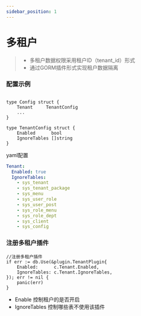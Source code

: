 ```yaml
---
sidebar_position: 1
---
```


# 多租户
> + 多租户数据权限采用租户ID（tenant_id）形式
> + 通过GORM插件形式实现租户数据隔离

### 配置示例
```golang

type Config struct {
	Tenant     TenantConfig
	...
}

type TenantConfig struct {
	Enabled      bool
	IgnoreTables []string
}
```

yaml配置
```yaml
Tenant:
  Enabled: true
  IgnoreTables:
    - sys_tenant
    - sys_tenant_package
    - sys_menu
    - sys_user_role
    - sys_user_post
    - sys_role_menu
    - sys_role_dept
    - sys_client
    - sys_config
```

### 注册多租户插件
```golang
//注册多租户插件
if err := db.Use(&plugin.TenantPlugin{
    Enabled:      c.Tenant.Enabled,
    IgnoreTables: c.Tenant.IgnoreTables,
}); err != nil {
    panic(err)
}
```
+ Enable 控制租户的是否开启
+ IgnoreTables 控制哪些表不使用该插件

